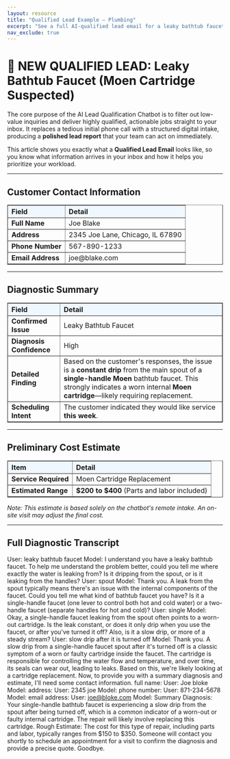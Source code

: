 ```yaml
---
layout: resource
title: "Qualified Lead Example – Plumbing"
excerpt: "See a full AI-qualified lead email for a leaky bathtub faucet, including diagnosis, cost estimate, and transcript."
nav_exclude: true
---
```


# 📧 NEW QUALIFIED LEAD: Leaky Bathtub Faucet (Moen Cartridge Suspected)

The core purpose of the AI Lead Qualification Chatbot is to filter out low-value inquiries and deliver highly qualified, actionable jobs straight to your inbox. It replaces a tedious initial phone call with a structured digital intake, producing a **polished lead report** that your team can act on immediately.

This article shows you exactly what a **Qualified Lead Email** looks like, so you know what information arrives in your inbox and how it helps you prioritize your workload.

---

## Customer Contact Information

<table border="1" cellpadding="8" cellspacing="0" style="border-collapse: collapse; width: 100%;">
  <tr style="background-color: #f0f8ff;">
    <th style="text-align: left;">Field</th>
    <th style="text-align: left;">Detail</th>
  </tr>
  <tr><td><strong>Full Name</strong></td><td>Joe Blake</td></tr>
  <tr><td><strong>Address</strong></td><td>2345 Joe Lane, Chicago, IL 67890</td></tr>
  <tr><td><strong>Phone Number</strong></td><td>567-890-1233</td></tr>
  <tr><td><strong>Email Address</strong></td><td>joe@blake.com</td></tr>
</table>

---

## Diagnostic Summary

<table border="1" cellpadding="8" cellspacing="0" style="border-collapse: collapse; width: 100%;">
  <tr style="background-color: #f0f8ff;">
    <th style="text-align: left;">Field</th>
    <th style="text-align: left;">Detail</th>
  </tr>
  <tr><td><strong>Confirmed Issue</strong></td><td>Leaky Bathtub Faucet</td></tr>
  <tr><td><strong>Diagnosis Confidence</strong></td><td>High</td></tr>
  <tr><td><strong>Detailed Finding</strong></td><td>Based on the customer's responses, the issue is a <strong>constant drip</strong> from the main spout of a <strong>single-handle Moen</strong> bathtub faucet. This strongly indicates a worn internal <strong>Moen cartridge</strong>—likely requiring replacement.</td></tr>
  <tr><td><strong>Scheduling Intent</strong></td><td>The customer indicated they would like service <strong>this week</strong>.</td></tr>
</table>

---

## Preliminary Cost Estimate

<table border="1" cellpadding="8" cellspacing="0" style="border-collapse: collapse; width: 100%;">
  <tr style="background-color: #f0f8ff;">
    <th style="text-align: left;">Item</th>
    <th style="text-align: left;">Detail</th>
  </tr>
  <tr><td><strong>Service Required</strong></td><td>Moen Cartridge Replacement</td></tr>
  <tr><td><strong>Estimated Range</strong></td><td><strong>$200 to $400</strong> (Parts and labor included)</td></tr>
</table>

<p><em>Note: This estimate is based solely on the chatbot's remote intake. An on-site visit may adjust the final cost.</em></p>

---

## Full Diagnostic Transcript

User: leaky bathtub faucet 
Model: I understand you have a leaky bathtub faucet. To help me understand the problem better, could you tell me where exactly the water is leaking from? Is it dripping from the spout, or is it leaking from the handles? 
User: spout 
Model: Thank you. A leak from the spout typically means there's an issue with the internal components of the faucet. Could you tell me what kind of bathtub faucet you have? Is it a single-handle faucet (one lever to control both hot and cold water) or a two-handle faucet (separate handles for hot and cold)? 
User: single 
Model: Okay, a single-handle faucet leaking from the spout often points to a worn-out cartridge. Is the leak constant, or does it only drip when you use the faucet, or after you've turned it off? Also, is it a slow drip, or more of a steady stream? 
User: slow drip after it is turned off 
Model: Thank you. A slow drip from a single-handle faucet spout after it's turned off is a classic symptom of a worn or faulty cartridge inside the faucet. The cartridge is responsible for controlling the water flow and temperature, and over time, its seals can wear out, leading to leaks. Based on this, we're likely looking at a cartridge replacement. Now, to provide you with a summary diagnosis and estimate, I'll need some contact information. full name: 
User: Joe bloke Model: address: User: 2345 joe Model: phone number: User: 871-234-5678 Model: email address: User: joe@bloke.com 
Model: Summary Diagnosis: Your single-handle bathtub faucet is experiencing a slow drip from the spout after being turned off, which is a common indicator of a worn-out or faulty internal cartridge. The repair will likely involve replacing this cartridge. Rough Estimate: The cost for this type of repair, including parts and labor, typically ranges from $150 to $350. Someone will contact you shortly to schedule an appointment for a visit to confirm the diagnosis and provide a precise quote. Goodbye.
